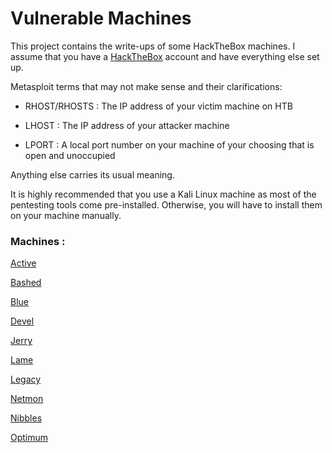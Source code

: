 # Vulnerable Machines

This project contains the write-ups of some HackTheBox machines.
I assume that you have a [HackTheBox](www.hackthebox.eu) account and have everything else set up.

Metasploit terms that may not make sense and their clarifications:

- RHOST/RHOSTS : The IP address of your victim machine on HTB

- LHOST : The IP address of your attacker machine

- LPORT : A local port number on your machine of your choosing that is open and unoccupied

Anything else carries its usual meaning.

It is highly recommended that you use a Kali Linux machine as most of the pentesting tools come pre-installed. Otherwise, you will have to install them on your machine manually.

### Machines : 

[Active](https://github.com/kunalh99/CS-Projects/blob/main/Projects/Ethical%20Hacking%20Projects/Vulnerable%20Machines/Active/Active-Write-Up.md)

[Bashed](https://github.com/kunalh99/CS-Projects/blob/main/Projects/Ethical%20Hacking%20Projects/Vulnerable%20Machines/Bashed/Bashed-Write-Up.md)

[Blue](https://github.com/kunalh99/CS-Projects/blob/main/Projects/Ethical%20Hacking%20Projects/Vulnerable%20Machines/Blue/Blue-Write-Up.md)

[Devel](https://github.com/kunalh99/CS-Projects/blob/main/Projects/Ethical%20Hacking%20Projects/Vulnerable%20Machines/Devel/Devel-Write-Up.md)

[Jerry](https://github.com/kunalh99/CS-Projects/blob/main/Projects/Ethical%20Hacking%20Projects/Vulnerable%20Machines/Jerry/Jerry-Write-Up.md)

[Lame](https://github.com/kunalh99/CS-Projects/blob/main/Projects/Ethical%20Hacking%20Projects/Vulnerable%20Machines/Lame/Lame-Write-Up.md)

[Legacy](https://github.com/kunalh99/CS-Projects/blob/main/Projects/Ethical%20Hacking%20Projects/Vulnerable%20Machines/Legacy/Legacy-Write-Up.md)

[Netmon](https://github.com/kunalh99/CS-Projects/blob/main/Projects/Ethical%20Hacking%20Projects/Vulnerable%20Machines/Netmon/Netmon-Write-Up.md)

[Nibbles](https://github.com/kunalh99/CS-Projects/blob/main/Projects/Ethical%20Hacking%20Projects/Vulnerable%20Machines/Nibbles/Nibbles-Write-Up.md)

[Optimum](https://github.com/kunalh99/CS-Projects/blob/main/Projects/Ethical%20Hacking%20Projects/Vulnerable%20Machines/Optimum/Optimum-Write-Up.md)